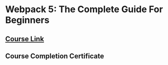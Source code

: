 # Webpack 5: The Complete Guide For Beginners

## [Course Link](https://www.udemy.com/course/webpack-from-beginner-to-advanced/)

## Course Completion Certificate
